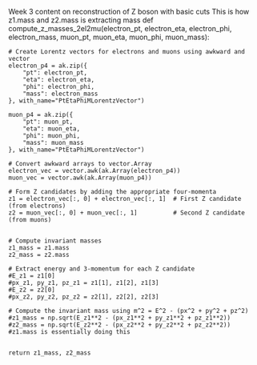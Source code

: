 Week 3 content on reconstruction of Z boson with basic cuts
This is how z1.mass and z2.mass is extracting mass 
def compute_z_masses_2el2mu(electron_pt, electron_eta, electron_phi, electron_mass,
                            muon_pt, muon_eta, muon_phi, muon_mass):
    
    # Create Lorentz vectors for electrons and muons using awkward and vector
    electron_p4 = ak.zip({
        "pt": electron_pt,
        "eta": electron_eta,
        "phi": electron_phi,
        "mass": electron_mass
    }, with_name="PtEtaPhiMLorentzVector")
    
    muon_p4 = ak.zip({
        "pt": muon_pt,
        "eta": muon_eta,
        "phi": muon_phi,
        "mass": muon_mass
    }, with_name="PtEtaPhiMLorentzVector")

    # Convert awkward arrays to vector.Array
    electron_vec = vector.awk(ak.Array(electron_p4))
    muon_vec = vector.awk(ak.Array(muon_p4))

    # Form Z candidates by adding the appropriate four-momenta
    z1 = electron_vec[:, 0] + electron_vec[:, 1]  # First Z candidate (from electrons)
    z2 = muon_vec[:, 0] + muon_vec[:, 1]          # Second Z candidate (from muons)

    
    # Compute invariant masses
    z1_mass = z1.mass
    z2_mass = z2.mass
    
    # Extract energy and 3-momentum for each Z candidate
    #E_z1 = z1[0]
    #px_z1, py_z1, pz_z1 = z1[1], z1[2], z1[3]
    #E_z2 = z2[0]
    #px_z2, py_z2, pz_z2 = z2[1], z2[2], z2[3]

    # Compute the invariant mass using m^2 = E^2 - (px^2 + py^2 + pz^2)
    #z1_mass = np.sqrt(E_z1**2 - (px_z1**2 + py_z1**2 + pz_z1**2))
    #z2_mass = np.sqrt(E_z2**2 - (px_z2**2 + py_z2**2 + pz_z2**2))
    #z1.mass is essentially doing this 


    return z1_mass, z2_mass

